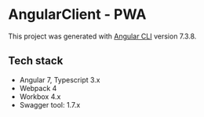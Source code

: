 # AngularClient - PWA

This project was generated with [Angular CLI](https://github.com/angular/angular-cli) version 7.3.8.

## Tech stack
- Angular 7, Typescript 3.x
- Webpack 4
- Workbox 4.x
- Swagger tool: 1.7.x

